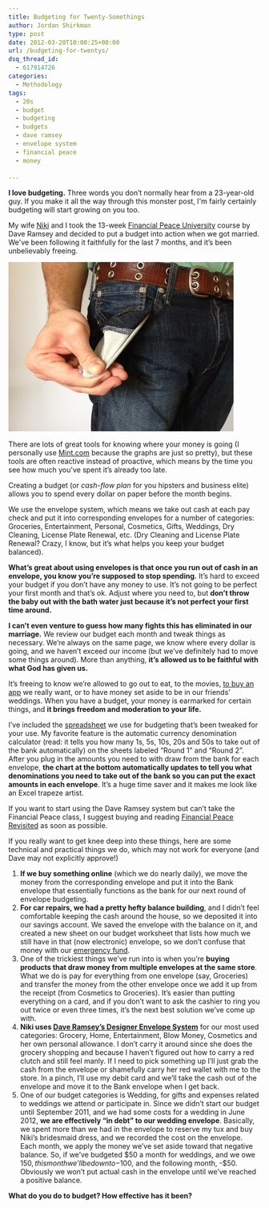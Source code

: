 ```yaml
---
title: Budgeting for Twenty-Somethings
author: Jordan Shirkman
type: post
date: 2012-03-20T10:00:25+00:00
url: /budgeting-for-twentys/
dsq_thread_id:
  - 617914726
categories:
  - Methodology
tags:
  - 20s
  - budget
  - budgeting
  - budgets
  - dave ramsey
  - envelope system
  - financial peace
  - money

---
```

**I love budgeting.** Three words you don’t normally hear from a 23-year-old guy. If you make it all the way through this monster post, I'm fairly certainly budgeting will start growing on you too.

My wife [Niki](http://nshirkman.wordpress.com) and I took the 13-week [Financial Peace University](http://www.daveramsey.com/fpu) course by Dave Ramsey and decided to put a budget into action when we got married. We've been following it faithfully for the last 7 months, and it’s been unbelievably freeing.

[![Image](/static/images/Empty-Pocket.jpeg)](https://jshirk.com/blog/wp-content/uploads/2012/03/Empty-Pocket.jpg)

There are lots of great tools for knowing where your money is going (I personally use [Mint.com](http://mint.com) because the graphs are just so pretty), but these tools are often reactive instead of proactive, which means by the time you see how much you've spent it’s already too late.

Creating a budget (or _cash-flow plan_ for you hipsters and business elite) allows you to spend every dollar on paper before the month begins.

We use the envelope system, which means we take out cash at each pay check and put it into corresponding envelopes for a number of categories: Groceries, Entertainment, Personal, Cosmetics, Gifts, Weddings, Dry Cleaning, License Plate Renewal, etc. (Dry Cleaning and License Plate Renewal? Crazy, I know, but it’s what helps you keep your budget balanced).

**What’s great about using envelopes is that once you run out of cash in an envelope, you know you’re supposed to stop spending.** It’s hard to exceed your budget if you don’t have any money to use. It’s not going to be perfect your first month and that’s ok. Adjust where you need to, but **don’t throw the baby out with the bath water just because it’s not perfect your first time around.**

**I can’t even venture to guess how many fights this has eliminated in our marriage.** We review our budget each month and tweak things as necessary. We’re always on the same page, we know where every dollar is going, and we haven’t exceed our income (but we’ve definitely had to move some things around). More than anything, **it’s allowed us to be faithful with what God has given us.**

It’s freeing to know we’re allowed to go out to eat, to the movies, [to buy an app](https://jshirk.com/blog/best-apps/) we really want, or to have money set aside to be in our friends’ weddings. When you have a budget, your money is earmarked for certain things, and **it brings freedom and moderation to your life.**

I’ve included the [spreadsheet](http://dl.dropbox.com/u/16521456/Dave%20Ramsey%20Budget%20Sheets.xls) we use for budgeting that’s been tweaked for your use. My favorite feature is the automatic currency denomination calculator (read: it tells you how many 1s, 5s, 10s, 20s and 50s to take out of the bank automatically) on the sheets labeled “Round 1” and “Round 2”. After you plug in the amounts you need to with draw from the bank for each envelope, **the chart at the bottom automatically updates to tell you what denominations you need to take out of the bank so you can put the exact amounts in each envelope**. It’s a huge time saver and it makes me look like an Excel trapeze artist.

If you want to start using the Dave Ramsey system but can’t take the Financial Peace class, I suggest buying and reading [Financial Peace Revisited](http://www.amazon.com/gp/product/0670032085/ref=as_li_ss_tl?ie=UTF8&tag=thepoiofimp-20&linkCode=as2&camp=1789&creative=390957&creativeASIN=0670032085) as soon as possible.

If you really want to get knee deep into these things, here are some technical and practical things we do, which may not work for everyone (and Dave may not explicitly approve!)

  1. **If we buy something online** (which we do nearly daily), we move the money from the corresponding envelope and put it into the Bank envelope that essentially functions as the bank for our next round of envelope budgeting.
  2. **For car repairs, we had a pretty hefty balance building**, and I didn’t feel comfortable keeping the cash around the house, so we deposited it into our savings account. We saved the envelope with the balance on it, and created a new sheet on our budget worksheet that lists how much we still have in that (now electronic) envelope, so we don’t confuse that money with our [emergency fund](http://www.daveramsey.com/company/faq/#emergency_fund).
  3. One of the trickiest things we’ve run into is when you’re **buying products that draw money from multiple envelopes at the same store**. What we do is pay for everything from one envelope (say, Groceries) and transfer the money from the other envelope once we add it up from the receipt (from Cosmetics to Groceries). It’s easier than putting everything on a card, and if you don’t want to ask the cashier to ring you out twice or even three times, it’s the next best solution we’ve come up with.
  4. **Niki uses [Dave Ramsey’s Designer Envelope System](http://www.daveramsey.com/store/budgeting-tools/envelope-systems/designer-envelope-system-red-/prod266.html)** for our most used categories: Grocery, Home, Entertainment, Blow Money, Cosmetics and her own personal allowance. I don’t carry it around since she does the grocery shopping and because I haven’t figured out how to carry a red clutch and still feel manly. If I need to pick something up I’ll just grab the cash from the envelope or shamefully carry her red wallet with me to the store. In a pinch, I’ll use my debit card and we’ll take the cash out of the envelope and move it to the Bank envelope when I get back.
  5. One of our budget categories is Wedding, for gifts and expenses related to weddings we attend or participate in. Since we didn’t start our budget until September 2011, and we had some costs for a wedding in June 2012, **we are effectively “in debt” to our wedding envelope**. Basically, we spent more than we had in the envelope to reserve my tux and buy Niki’s bridesmaid dress, and we recorded the cost on the envelope. Each month, we apply the money we’ve set aside toward that negative balance. So, if we’ve budgeted $50 a month for weddings, and we owe $150, this month we’ll be down to -$100, and the following month, -$50. Obviously we won’t put actual cash in the envelope until we’ve reached a positive balance.

**What do you do to budget? How effective has it been?**

